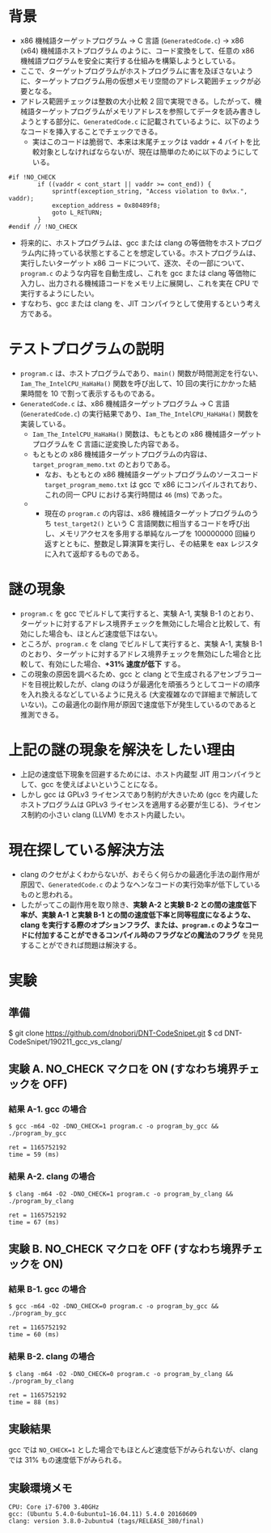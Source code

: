 ﻿# 背景
- x86 機械語ターゲットプログラム -> C 言語 (`GeneratedCode.c`) -> x86 (x64) 機械語ホストプログラム のように、コード変換をして、任意の x86 機械語プログラムを安全に実行する仕組みを構築しようとしている。
- ここで、ターゲットプログラムがホストプログラムに害を及ぼさないように、ターゲットプログラム用の仮想メモリ空間のアドレス範囲チェックが必要となる。
- アドレス範囲チェックは整数の大小比較 2 回で実現できる。したがって、機械語ターゲットプログラムがメモリアドレスを参照してデータを読み書きしようとする部分に、`GeneratedCode.c` に記載されているように、以下のようなコードを挿入することでチェックできる。
    - 実はこのコードは脆弱で、本来は末尾チェックは vaddr + 4 バイトを比較対象としなければならないが、現在は簡単のために以下のようにしている。
```
#if !NO_CHECK
		if ((vaddr < cont_start || vaddr >= cont_end)) {
			sprintf(exception_string, "Access violation to 0x%x.", vaddr);
			exception_address = 0x80489f8;
			goto L_RETURN;
		}
#endif // !NO_CHECK
```
- 将来的に、ホストプログラムは、gcc または clang の等価物をホストプログラム内に持っている状態とすることを想定している。ホストプログラムは、実行したいターゲット x86 コードについて、逐次、その一部について、`program.c` のような内容を自動生成し、これを gcc または clang  等価物に入力し、出力される機械語コードをメモリ上に展開し、これを実在 CPU で実行するようにしたい。
- すなわち、gcc または clang を、JIT コンパイラとして使用するという考え方である。

# テストプログラムの説明
- `program.c` は、ホストプログラムであり、`main()` 関数が時間測定を行ない、`Iam_The_IntelCPU_HaHaHa()` 関数を呼び出して、10 回の実行にかかった結果時間を 10 で割って表示するものである。
- `GeneratedCode.c` は、x86 機械語ターゲットプログラム -> C 言語 (`GeneratedCode.c`) の実行結果であり、`Iam_The_IntelCPU_HaHaHa()` 関数を実装している。
  - `Iam_The_IntelCPU_HaHaHa()` 関数は、もともとの x86 機械語ターゲットプログラムを C 言語に逆変換した内容である。
  - もともとの x86 機械語ターゲットプログラムの内容は、`target_program_memo.txt` のとおりである。
    - なお、もともとの x86 機械語ターゲットプログラムのソースコード `target_program_memo.txt` は gcc で x86 にコンパイルされており、これの同一 CPU における実行時間は `46` (ms) であった。
  - - 現在の `program.c` の内容は、x86 機械語ターゲットプログラムのうち `test_target2()` という C 言語関数に相当するコードを呼び出し、メモリアクセスを多用する単純なループを 100000000 回繰り返すとともに、整数足し算演算を実行し、その結果を eax レジスタに入れて返却するものである。


# 謎の現象

- `program.c` を gcc でビルドして実行すると、実験 A-1, 実験 B-1 のとおり、ターゲットに対するアドレス境界チェックを無効にした場合と比較して、有効にした場合も、ほとんど速度低下はない。
- ところが、`program.c` を clang でビルドして実行すると、実験 A-1, 実験 B-1 のとおり、ターゲットに対するアドレス境界チェックを無効にした場合と比較して、有効にした場合、**+31% 速度が低下** する。
- この現象の原因を調べるため、gcc と clang とで生成されるアセンブラコードを目視比較したが、clang のほうが最適化を頑張ろうとしてコードの順序を入れ換えるなどしているように見える (大変複雑なので詳細まで解読していない)。この最適化の副作用が原因で速度低下が発生しているのであると推測できる。


# 上記の謎の現象を解決をしたい理由

- 上記の速度低下現象を回避するためには、ホスト内蔵型 JIT 用コンパイラとして、gcc を使えばよいということになる。
- しかし gcc は GPLv3 ライセンスであり制約が大きいため (gcc を内蔵したホストプログラムは GPLv3 ライセンスを適用する必要が生じる)、ライセンス制約の小さい clang (LLVM) をホスト内蔵したい。

# 現在探している解決方法
- clang のクセがよくわからないが、おそらく何らかの最適化手法の副作用が原因で、`GeneratedCode.c` のようなヘンなコードの実行効率が低下しているものと思われる。
- したがってこの副作用を取り除き、**実験 A-2 と実験 B-2 との間の速度低下率が、実験 A-1 と実験 B-1 との間の速度低下率と同等程度になるような、clang を実行する際のオプションフラグ、または、`program.c` のようなコードに付加することができるコンパイル時のフラグなどの魔法のフラグ** を発見することができれば問題は解決する。


# 実験
## 準備
$ git clone https://github.com/dnobori/DNT-CodeSnipet.git
$ cd DNT-CodeSnipet/190211_gcc_vs_clang/
## 実験 A. NO_CHECK マクロを ON (すなわち境界チェックを OFF)
### 結果 A-1. gcc の場合
```
$ gcc -m64 -O2 -DNO_CHECK=1 program.c -o program_by_gcc && ./program_by_gcc

ret = 1165752192
time = 59 (ms)
```

### 結果 A-2. clang の場合
```
$ clang -m64 -O2 -DNO_CHECK=1 program.c -o program_by_clang && ./program_by_clang

ret = 1165752192
time = 67 (ms)
```


## 実験 B. NO_CHECK マクロを OFF (すなわち境界チェックを ON)
### 結果 B-1. gcc の場合
```
$ gcc -m64 -O2 -DNO_CHECK=0 program.c -o program_by_gcc && ./program_by_gcc

ret = 1165752192
time = 60 (ms)
```

### 結果 B-2. clang の場合
```
$ clang -m64 -O2 -DNO_CHECK=0 program.c -o program_by_clang && ./program_by_clang

ret = 1165752192
time = 88 (ms)
```

## 実験結果
gcc では `NO_CHECK=1` とした場合でもほとんど速度低下がみられないが、clang では 31% もの速度低下がみられる。


## 実験環境メモ
```
CPU: Core i7-6700 3.40GHz
gcc: (Ubuntu 5.4.0-6ubuntu1~16.04.11) 5.4.0 20160609
clang: version 3.8.0-2ubuntu4 (tags/RELEASE_380/final)
```


